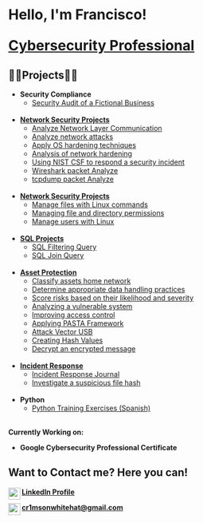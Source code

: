 <h1>Hello, I'm Francisco!

<a href="https://www.linkedin.com/in/francisco-josé-l-451621256/">Cybersecurity Professional</a>

<h2>👨‍💻Projects👨‍💻</h2>

- <b>Security Compliance</b>
  - [Security Audit of a Fictional Business](https://github.com/Cr1msonPho3nix/audit-example-1)
    <br><br>
- <b>[Network Security Projects](https://github.com/Cr1msonPho3nix/Network_Projects)</b>
  - [Analyze Network Layer Communication](https://github.com/Cr1msonPho3nix/Network_Projects/blob/main/Analyze%20Network%20Layer%20Communication.md)
  - [Analyze network attacks](https://github.com/Cr1msonPho3nix/Network_Projects/blob/main/Analyze%20network%20attacks.md)
  - [Apply OS hardening techniques](https://github.com/Cr1msonPho3nix/Network_Projects/blob/main/Apply%20OS%20hardening%20techniques.md)
  - [Analysis of network hardening](https://github.com/Cr1msonPho3nix/Network_Projects/blob/main/Analysis%20of%20network%20hardening.md)
  - [Using NIST CSF to respond a security incident](https://github.com/Cr1msonPho3nix/Network_Projects/blob/main/Using%20NIST%20CSF%20to%20respond%20a%20security%20incident.md)
  - [Wireshark packet Analyze](https://github.com/Cr1msonPho3nix/Network_Projects/blob/main/Wireshark%20packet%20Analyze.md)
  - [tcpdump packet Analyze](https://github.com/Cr1msonPho3nix/Network_Projects/blob/main/tcpdump%20packet%20Analyze.md)
    <br><br>
- <b>[Network Security Projects](https://github.com/Cr1msonPho3nix/Linux_projects)</b>
  - [Manage files with Linux commands](https://github.com/Cr1msonPho3nix/Linux_projects/blob/main/Manage%20files%20with%20Linux%20commands.md)
  - [Managing file and directory permissions](https://github.com/Cr1msonPho3nix/Linux_projects/blob/main/Managing%20File%20Permission.md)
  - [Manage users with Linux](https://github.com/Cr1msonPho3nix/Linux_projects/blob/main/Manage%20users%20with%20Linux%20commands.md)
  <br><br>
- <b>[SQL Projects](https://github.com/Cr1msonPho3nix/SQL_Projects)</b>
  - [SQL Filtering Query](https://github.com/Cr1msonPho3nix/SQL_Projects/blob/main/SQL%20Filtering%20Query.md)
  - [SQL Join Query](https://github.com/Cr1msonPho3nix/SQL_Projects/blob/main/SQL%20Join.md)
  <br><br>
- <b>[Asset Protection](https://github.com/Cr1msonPho3nix/Asset_Management)</b>
  - [Classify assets home network](https://github.com/Cr1msonPho3nix/Asset_Management/blob/main/Classify%20assets%20home%20network.md)
  - [Determine appropriate data handling practices](https://github.com/Cr1msonPho3nix/Asset_Management/blob/main/Determine%20appropriate%20data%20handling%20practices.md)
  - [Score risks based on their likelihood and severity](https://github.com/Cr1msonPho3nix/Asset_Management/blob/main/Score%20risks%20based%20on%20their%20likelihood%20and%20severity.md)
  - [Analyzing a vulnerable system](https://github.com/Cr1msonPho3nix/Asset_Management/blob/main/Asset%20Projects/Analyzing%20a%20vulnerable%20system.md)
  - [Improving access control](https://github.com/Cr1msonPho3nix/Asset_Management/blob/main/Asset%20Projects/Improving%20access%20control.md)
  - [Applying PASTA Framework](https://github.com/Cr1msonPho3nix/Asset_Management/blob/main/Asset%20Projects/Applying%20PASTA%20Framework.md)
  - [Attack Vector USB](https://github.com/Cr1msonPho3nix/Asset_Management/blob/main/Asset%20Projects/Attack%20Vector%20USB%20drive.md)
  - [Creating Hash Values](https://github.com/Cr1msonPho3nix/Asset_Management/blob/main/Encryption/Creating%20Hash%20values.md)
  - [Decrypt an encrypted message](https://github.com/Cr1msonPho3nix/Asset_Management/blob/main/Encryption/Decrypt%20an%20encrypted%20message.md)
  <br><br>
- <b>[Incident Response](https://github.com/Cr1msonPho3nix/Incident-Response-Projects/tree/main)</b>
  - [Incident Response Journal](https://github.com/Cr1msonPho3nix/Incident-Response-Projects/blob/main/Incident%20Handler's%20Journal%20%231.md)
  - [Investigate a suspicious file hash](https://github.com/Cr1msonPho3nix/Incident-Response-Projects/blob/main/Investigate%20a%20suspicious%20file%20hash.md)
  <br><br>
- <b>Python</b>
  - [Python Training Exercises (Spanish)](https://github.com/Cr1msonPho3nix/Python_Training)

<br>
<b>Currently Working on:

- Google Cybersecurity Professional Certificate </b>

<h2>Want to Contact me? Here you can!</h2>

[<img align="left" width="24px" src="https://cdn.jsdelivr.net/npm/simple-icons@v3/icons/linkedin.svg" />][linkedin] <a href="https://www.linkedin.com/in/fj-crimson/">**LinkedIn Profile**</a>
<br>

[<img align="left" width="24px" src="https://www.svgrepo.com/show/511921/email-1573.svg" />][email] **cr1msonwhitehat@gmail.com**

[linkedin]: https://www.linkedin.com/in/fj-crimson/
[email]: https://github.com/Cr1msonPho3nix

<!--
**Cr1msonPho3nix/cr1msonPho3nix** is a ✨ _special_ ✨ repository because its `README.md` (this file) appears on your GitHub profile.

Here are some ideas to get you started:

- 🔭 I’m currently working on ...
- 🌱 I’m currently learning ...
- 👯 I’m looking to collaborate on ...
- 🤔 I’m looking for help with ...
- 💬 Ask me about ...
- 📫 How to reach me: ...
- 😄 Pronouns: ...
- ⚡ Fun fact: ...
-->
